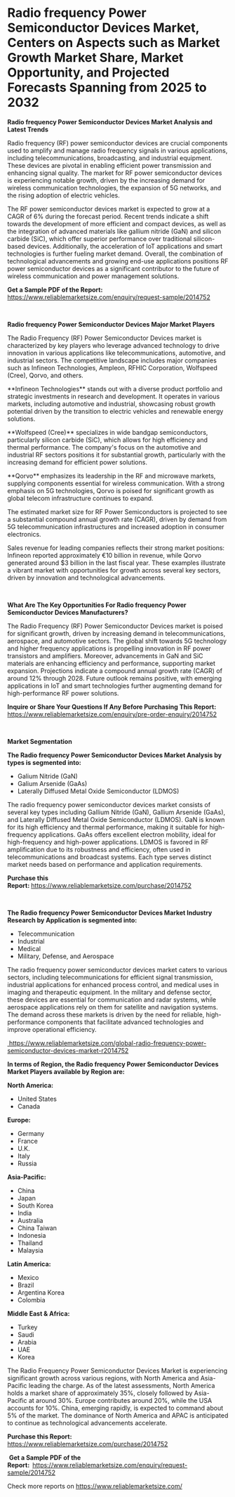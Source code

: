 <p><h1>Radio frequency Power Semiconductor Devices Market, Centers on Aspects such as Market Growth Market Share, Market Opportunity, and Projected Forecasts Spanning from 2025 to 2032</h1></p><p><strong>Radio frequency Power Semiconductor Devices Market Analysis and Latest Trends</strong></p>
<p><p>Radio frequency (RF) power semiconductor devices are crucial components used to amplify and manage radio frequency signals in various applications, including telecommunications, broadcasting, and industrial equipment. These devices are pivotal in enabling efficient power transmission and enhancing signal quality. The market for RF power semiconductor devices is experiencing notable growth, driven by the increasing demand for wireless communication technologies, the expansion of 5G networks, and the rising adoption of electric vehicles.</p><p>The RF power semiconductor devices market is expected to grow at a CAGR of 6% during the forecast period. Recent trends indicate a shift towards the development of more efficient and compact devices, as well as the integration of advanced materials like gallium nitride (GaN) and silicon carbide (SiC), which offer superior performance over traditional silicon-based devices. Additionally, the acceleration of IoT applications and smart technologies is further fueling market demand. Overall, the combination of technological advancements and growing end-use applications positions RF power semiconductor devices as a significant contributor to the future of wireless communication and power management solutions.</p></p>
<p><strong>Get a Sample PDF of the Report:&nbsp;</strong> <a href="https://www.reliablemarketsize.com/enquiry/request-sample/2014752?utm_campaign=1895&utm_medium=2&utm_source=Github&utm_content=ia&utm_term=28022025&utm_id=radio-frequency-power-semiconductor-devices">https://www.reliablemarketsize.com/enquiry/request-sample/2014752</a></p>
<p>&nbsp;</p>
<p><strong>Radio frequency Power Semiconductor Devices Major Market Players</strong></p>
<p><p>The Radio Frequency (RF) Power Semiconductor Devices market is characterized by key players who leverage advanced technology to drive innovation in various applications like telecommunications, automotive, and industrial sectors. The competitive landscape includes major companies such as Infineon Technologies, Ampleon, RFHIC Corporation, Wolfspeed (Cree), Qorvo, and others.</p><p>**Infineon Technologies** stands out with a diverse product portfolio and strategic investments in research and development. It operates in various markets, including automotive and industrial, showcasing robust growth potential driven by the transition to electric vehicles and renewable energy solutions.</p><p>**Wolfspeed (Cree)** specializes in wide bandgap semiconductors, particularly silicon carbide (SiC), which allows for high efficiency and thermal performance. The company's focus on the automotive and industrial RF sectors positions it for substantial growth, particularly with the increasing demand for efficient power solutions.</p><p>**Qorvo** emphasizes its leadership in the RF and microwave markets, supplying components essential for wireless communication. With a strong emphasis on 5G technologies, Qorvo is poised for significant growth as global telecom infrastructure continues to expand.</p><p>The estimated market size for RF Power Semiconductors is projected to see a substantial compound annual growth rate (CAGR), driven by demand from 5G telecommunication infrastructures and increased adoption in consumer electronics. </p><p>Sales revenue for leading companies reflects their strong market positions: Infineon reported approximately €10 billion in revenue, while Qorvo generated around $3 billion in the last fiscal year. These examples illustrate a vibrant market with opportunities for growth across several key sectors, driven by innovation and technological advancements.</p></p>
<p>&nbsp;</p>
<p><strong>What Are The Key Opportunities For Radio frequency Power Semiconductor Devices Manufacturers?</strong></p>
<p><p>The Radio Frequency (RF) Power Semiconductor Devices market is poised for significant growth, driven by increasing demand in telecommunications, aerospace, and automotive sectors. The global shift towards 5G technology and higher frequency applications is propelling innovation in RF power transistors and amplifiers. Moreover, advancements in GaN and SiC materials are enhancing efficiency and performance, supporting market expansion. Projections indicate a compound annual growth rate (CAGR) of around 12% through 2028. Future outlook remains positive, with emerging applications in IoT and smart technologies further augmenting demand for high-performance RF power solutions.</p></p>
<p><strong>Inquire or Share Your Questions If Any Before Purchasing This Report:</strong> <a href="https://www.reliablemarketsize.com/enquiry/pre-order-enquiry/2014752?utm_campaign=1895&utm_medium=2&utm_source=Github&utm_content=ia&utm_term=28022025&utm_id=radio-frequency-power-semiconductor-devices">https://www.reliablemarketsize.com/enquiry/pre-order-enquiry/2014752</a></p>
<p>&nbsp;</p>
<p><strong>Market Segmentation</strong></p>
<p><strong>The Radio frequency Power Semiconductor Devices Market Analysis by types is segmented into:</strong></p>
<p><ul><li>Galium Nitride (GaN)</li><li>Galium Arsenide (GaAs)</li><li>Laterally Diffused Metal Oxide Semiconductor (LDMOS)</li></ul></p>
<p><p>The radio frequency power semiconductor devices market consists of several key types including Gallium Nitride (GaN), Gallium Arsenide (GaAs), and Laterally Diffused Metal Oxide Semiconductor (LDMOS). GaN is known for its high efficiency and thermal performance, making it suitable for high-frequency applications. GaAs offers excellent electron mobility, ideal for high-frequency and high-power applications. LDMOS is favored in RF amplification due to its robustness and efficiency, often used in telecommunications and broadcast systems. Each type serves distinct market needs based on performance and application requirements.</p></p>
<p><strong>Purchase this Report:&nbsp;</strong><a href="https://www.reliablemarketsize.com/purchase/2014752?utm_campaign=1895&utm_medium=2&utm_source=Github&utm_content=ia&utm_term=28022025&utm_id=radio-frequency-power-semiconductor-devices">https://www.reliablemarketsize.com/purchase/2014752</a></p>
<p>&nbsp;</p>
<p><strong>The Radio frequency Power Semiconductor Devices Market Industry Research by Application is segmented into:</strong></p>
<p><ul><li>Telecommunication</li><li>Industrial</li><li>Medical</li><li>Military, Defense, and Aerospace</li></ul></p>
<p><p>The radio frequency power semiconductor devices market caters to various sectors, including telecommunications for efficient signal transmission, industrial applications for enhanced process control, and medical uses in imaging and therapeutic equipment. In the military and defense sector, these devices are essential for communication and radar systems, while aerospace applications rely on them for satellite and navigation systems. The demand across these markets is driven by the need for reliable, high-performance components that facilitate advanced technologies and improve operational efficiency.</p></p>
<p><a href="https://www.reliablemarketsize.com/global-radio-frequency-power-semiconductor-devices-market-r2014752?utm_campaign=1895&utm_medium=2&utm_source=Github&utm_content=ia&utm_term=28022025&utm_id=radio-frequency-power-semiconductor-devices">&nbsp;https://www.reliablemarketsize.com/global-radio-frequency-power-semiconductor-devices-market-r2014752</a></p>
<p><strong>In terms of Region, the Radio frequency Power Semiconductor Devices Market Players available by Region are:</strong></p>
<p>
    <p> <strong> North America: </strong>
        <ul>
            <li>United States</li>
            <li>Canada</li>
        </ul>
        </p> 
    <p> <strong> Europe: </strong>
        <ul>
            <li>Germany</li>
            <li>France</li>
            <li>U.K.</li>
            <li>Italy</li>
            <li>Russia</li>
        </ul>
        </p> 
    <p> <strong> Asia-Pacific: </strong>
        <ul>
            <li>China</li>
            <li>Japan</li>
            <li>South Korea</li>
            <li>India</li>
            <li>Australia</li>
            <li>China Taiwan</li>
            <li>Indonesia</li>
            <li>Thailand</li>
            <li>Malaysia</li>
        </ul>
        </p> 
    <p> <strong> Latin America: </strong>
        <ul>
            <li>Mexico</li>
            <li>Brazil</li>
            <li>Argentina Korea</li>
            <li>Colombia</li>
        </ul>
        </p> 
    <p> <strong> Middle East & Africa: </strong>
        <ul>
            <li>Turkey</li>
            <li>Saudi</li>
            <li>Arabia</li>
            <li>UAE</li>
            <li>Korea</li>
        </ul>
    </p>
    </p>
<p><p>The Radio Frequency Power Semiconductor Devices Market is experiencing significant growth across various regions, with North America and Asia-Pacific leading the charge. As of the latest assessments, North America holds a market share of approximately 35%, closely followed by Asia-Pacific at around 30%. Europe contributes around 20%, while the USA accounts for 10%. China, emerging rapidly, is expected to command about 5% of the market. The dominance of North America and APAC is anticipated to continue as technological advancements accelerate.</p></p>
<p><strong>Purchase this Report: </strong><a href="https://www.reliablemarketsize.com/purchase/2014752?utm_campaign=1895&utm_medium=2&utm_source=Github&utm_content=ia&utm_term=28022025&utm_id=radio-frequency-power-semiconductor-devices">https://www.reliablemarketsize.com/purchase/2014752</a></p>
<p>&nbsp;<strong>Get a Sample PDF of the Report:&nbsp;&nbsp;</strong><a href="https://www.reliablemarketsize.com/enquiry/request-sample/2014752?utm_campaign=1895&utm_medium=2&utm_source=Github&utm_content=ia&utm_term=28022025&utm_id=radio-frequency-power-semiconductor-devices">https://www.reliablemarketsize.com/enquiry/request-sample/2014752</a></p>
<p><strong></strong></p>
<p>Check more reports on <a href="https://www.reliablemarketsize.com/?utm_campaign=1895&utm_medium=2&utm_source=Github&utm_content=ia&utm_term=28022025&utm_id=radio-frequency-power-semiconductor-devices">https://www.reliablemarketsize.com/</a></p>